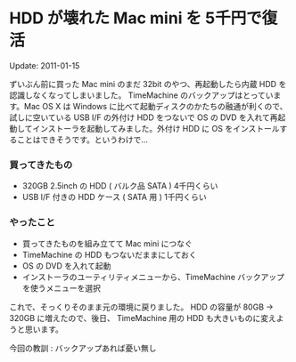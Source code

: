 HDD が壊れた Mac mini を 5千円で復活
=====

Update: 2011-01-15



ずいぶん前に買った Mac mini のまだ 32bit のやつ、再起動したら内蔵 HDD を認識しなくなってしまいました。 TimeMachine のバックアップはとっています。Mac OS X は Windows に比べて起動ディスクのかたちの融通が利くので、試しに空いている USB I/F の外付け HDD をつないで OS の DVD を入れて再起動してインストーラを起動してみました。外付け HDD に OS をインストールすることはできそうです。というわけで…

### 買ってきたもの

*   320GB 2.5inch の HDD ( バルク品 SATA ) 4千円くらい
*   USB I/F 付きの HDD ケース ( SATA 用 ) 1千円くらい

### やったこと

*   買ってきたものを組み立てて Mac mini につなぐ
*   TimeMachine の HDD もつないだままにしておく
*   OS の DVD を入れて起動
*   インストーラのユーティリティメニューから、TimeMachine バックアップを使うメニューを選択

これで、そっくりそのまま元の環境に戻りました。 HDD の容量が 80GB → 320GB に増えたので、後日、 TimeMachine 用の HDD も大きいものに変えようと思います。



今回の教訓 : バックアップあれば憂い無し
